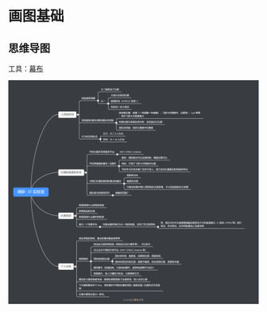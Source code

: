 # 画图基础

## 思维导图

工具：[幕布](https://mubu.com/)

![](../../.gitbook/assets/tiao-yan-st-shi-yan-shi-2.png)

